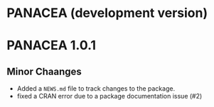 # PANACEA (development version)

# PANACEA 1.0.1
## Minor Chaanges
- Added a `NEWS.md` file to track changes to the package.
- fixed a CRAN error due to a package documentation issue (#2)
